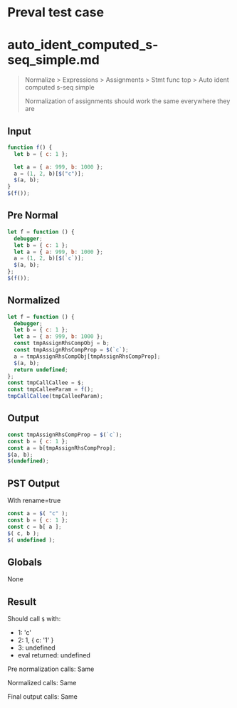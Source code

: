 # Preval test case

# auto_ident_computed_s-seq_simple.md

> Normalize > Expressions > Assignments > Stmt func top > Auto ident computed s-seq simple
>
> Normalization of assignments should work the same everywhere they are

## Input

`````js filename=intro
function f() {
  let b = { c: 1 };

  let a = { a: 999, b: 1000 };
  a = (1, 2, b)[$("c")];
  $(a, b);
}
$(f());
`````

## Pre Normal


`````js filename=intro
let f = function () {
  debugger;
  let b = { c: 1 };
  let a = { a: 999, b: 1000 };
  a = (1, 2, b)[$(`c`)];
  $(a, b);
};
$(f());
`````

## Normalized


`````js filename=intro
let f = function () {
  debugger;
  let b = { c: 1 };
  let a = { a: 999, b: 1000 };
  const tmpAssignRhsCompObj = b;
  const tmpAssignRhsCompProp = $(`c`);
  a = tmpAssignRhsCompObj[tmpAssignRhsCompProp];
  $(a, b);
  return undefined;
};
const tmpCallCallee = $;
const tmpCalleeParam = f();
tmpCallCallee(tmpCalleeParam);
`````

## Output


`````js filename=intro
const tmpAssignRhsCompProp = $(`c`);
const b = { c: 1 };
const a = b[tmpAssignRhsCompProp];
$(a, b);
$(undefined);
`````

## PST Output

With rename=true

`````js filename=intro
const a = $( "c" );
const b = { c: 1 };
const c = b[ a ];
$( c, b );
$( undefined );
`````

## Globals

None

## Result

Should call `$` with:
 - 1: 'c'
 - 2: 1, { c: '1' }
 - 3: undefined
 - eval returned: undefined

Pre normalization calls: Same

Normalized calls: Same

Final output calls: Same
